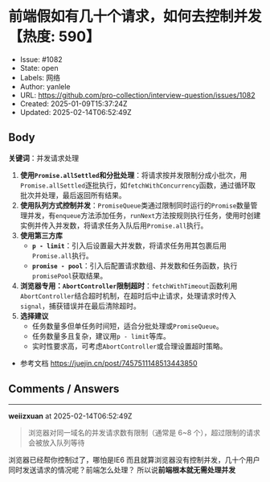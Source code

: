 # 前端假如有几十个请求，如何去控制并发【热度: 590】

- Issue: #1082
- State: open
- Labels: 网络
- Author: yanlele
- URL: https://github.com/pro-collection/interview-question/issues/1082
- Created: 2025-01-09T15:37:24Z
- Updated: 2025-02-14T06:52:49Z

## Body

**关键词**：并发请求处理

1. **使用`Promise.allSettled`和分批处理**：将请求按并发限制分成小批次，用`Promise.allSettled`逐批执行，如`fetchWithConcurrency`函数，通过循环取批次并处理，最后返回所有结果。
2. **使用队列方式控制并发**：`PromiseQueue`类通过限制同时运行的`Promise`数量管理并发，有`enqueue`方法添加任务，`runNext`方法按规则执行任务，使用时创建实例并传入并发数，将请求任务入队后用`Promise.all`执行。
3. **使用第三方库**
   - **`p - limit`**：引入后设置最大并发数，将请求任务用其包裹后用`Promise.all`执行。
   - **`promise - pool`**：引入后配置请求数组、并发数和任务函数，执行`promisePool`获取结果。
4. **浏览器专用：`AbortController`限制超时**：`fetchWithTimeout`函数利用`AbortController`结合超时机制，在超时后中止请求，处理请求时传入`signal`，捕获错误并在最后清除超时。
5. **选择建议**
   - 任务数量多但单任务时间短，适合分批处理或`PromiseQueue`。
   - 任务数量多且复杂，建议用`p - limit`等库。
   - 实时性要求高，可考虑`AbortController`或合理设置超时策略。

- 参考文档
  https://juejin.cn/post/7457511148513443850


## Comments / Answers

---

**weiizxuan** at 2025-02-14T06:52:49Z

> 浏览器对同一域名的并发请求数有限制（通常是 6~8 个），超过限制的请求会被放入队列等待

浏览器已经帮你控制过了，哪怕是IE6
而且就算浏览器没有控制并发，几十个用户同时发送请求的情况呢？前端怎么处理？
所以说**前端根本就无需处理并发**
